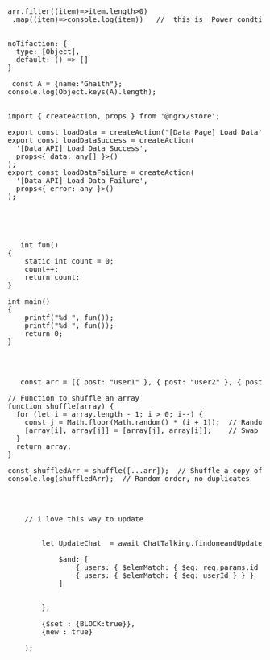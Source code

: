   
<pre> 

arr.filter((item)=>item.length>0)
 .map((item)=>console.log(item))   //  this is  Power condtion for  check data   🎉🎉🎉

 
noTifaction: { 
  type: [Object], 
  default: () => []
}

 const A = {name:"Ghaith"};
console.log(Object.keys(A).length); 

 
import { createAction, props } from '@ngrx/store';

export const loadData = createAction('[Data Page] Load Data');
export const loadDataSuccess = createAction(
  '[Data API] Load Data Success',
  props<{ data: any[] }>()
);
export const loadDataFailure = createAction(
  '[Data API] Load Data Failure',
  props<{ error: any }>()
);





   int fun()
{
    static int count = 0;
    count++;
    return count;
}

int main()
{
    printf("%d ", fun());
    printf("%d ", fun());
    return 0;
}




   const arr = [{ post: "user1" }, { post: "user2" }, { post: "user3" }];

// Function to shuffle an array
function shuffle(array) {
  for (let i = array.length - 1; i > 0; i--) {
    const j = Math.floor(Math.random() * (i + 1));  // Random index
    [array[i], array[j]] = [array[j], array[i]];    // Swap elements
  }
  return array;
}

const shuffledArr = shuffle([...arr]);  // Shuffle a copy of the original array
console.log(shuffledArr);  // Random order, no duplicates




    // i love this way to update 

     
        let UpdateChat  = await ChatTalking.findoneandUpdate({

            $and: [
                { users: { $elemMatch: { $eq: req.params.id } } }, 
                { users: { $elemMatch: { $eq: userId } } }  
            ]


        },

        {$set : {BLOCK:true}},
        {new : true}
    
    );
    
   
</pre>
